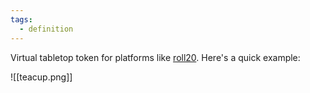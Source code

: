```yaml
---
tags:
  - definition
---
```


Virtual tabletop token for platforms like [roll20](https://roll20.net/).
Here's a quick example:

![[teacup.png]]